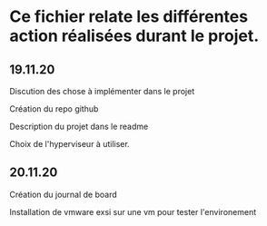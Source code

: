 # Ce fichier relate les différentes action réalisées durant le projet.

## 19.11.20


Discution des chose à implémenter dans le projet

Création du repo github 

Description du projet dans le readme 

Choix de l'hyperviseur à utiliser.



## 20.11.20


Création du journal de board

Installation de vmware exsi sur une vm pour tester l'environement

